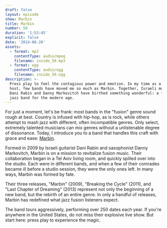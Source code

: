```yaml
---
draft: false
layout: episode
show: Marbin
title: Marbin
number: 50
duration: '1:53:45'
explicit: false
date: '2014-08-20'
assets:
  - format: mp3
    contentType: audio/mpeg
    filename: inside_50.mp3
  - format: ogg
    contentType: audio/ogg
    filename: inside_50.ogg
description: >-
  Press play to feel the contagious power and emotion. In my time as a radio
  host, few bands have moved me so much as Marbin. Together, Israeli musicians
  Dani Rabin and Danny Markovitch have birthed something wonderful: a fusion
  jazz band for the modern age.
---
```

For just a moment, let's be frank: most bands in the "fusion" genre sound rough at best. Country is infused with hip-hop, as is rock, while others attempt to mash jazz with different, often incompatible genres. Only select, extremely talented musicians can mix genres without a unlistenable degree of dissonance. Today, I introduce you to a band that handles this craft with grace and ease: [Marbin](http://marbinmusic.com).

Formed in 2009 by Israeli guitarist Dani Rabin and saxophonist Danny Markovitch, Marbin is on a mission to revitalize fusion music. Their collaboration began in a Tel Aviv living room, and quickly spilled over into the studio. Each were in different bands, and when a few of their comrades became ill before a studio session, they were the only ones left. In many ways, Marbin was formed by fate. 

Their three releases, "Marbin" (2009), "Breaking the Cycle" (2011), and "Last Chapter of Dreaming" (2013) represent not only the beginning of a new band, but the rebirth of an entire genre. In only a handful of releases, Marbin has redefined what jazz fusion listeners expect.

The band tours aggressively, performing over 250 dates each year. If you're anywhere in the United States, do not miss their explosive live show. But start here: press play to experience the magic.